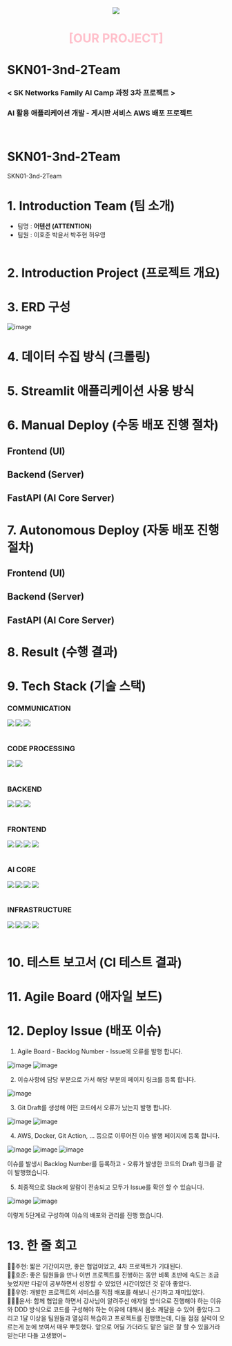 <div align="center">
    <img src="https://capsule-render.vercel.app/api?type=waving&color=black&height=240&text=SKN01-3nd-2Team&animation=&fontColor=ffffff&fontSize=90" />
</div>
<div align="center">
    <h1><span style="color:pink;">[OUR PROJECT]</span></h1>     
</div>



# SKN01-3nd-2Team
### < SK Networks Family AI Camp 과정 3차 프로젝트 > <br>
### AI 활용 애플리케이션 개발 - 게시판 서비스 AWS 배포 프로젝트
<br>

# SKN01-3nd-2Team
SKN01-3nd-2Team

# 1. Introduction Team (팀 소개)
- 팀명 : <strong>어텐션 (ATTENTION)</strong>  
- 팀원 : 이호준 박윤서 박주현 허우영
<br><br>

# 2. Introduction Project (프로젝트 개요)

# 3. ERD 구성

![image](https://github.com/user-attachments/assets/e06b9769-f005-4b39-a986-115a28408dea)

# 4. 데이터 수집 방식 (크롤링)

# 5. Streamlit 애플리케이션 사용 방식

# 6. Manual Deploy (수동 배포 진행 절차)

## Frontend (UI)

## Backend (Server)

## FastAPI (AI Core Server)

# 7. Autonomous Deploy (자동 배포 진행 절차)

## Frontend (UI)

## Backend (Server)

## FastAPI (AI Core Server)

# 8. Result (수행 결과)

# 9. Tech Stack (기술 스택)

### COMMUNICATION
<div align="center">    
    <div>
        <img src="https://img.shields.io/badge/Discord-5865F2?style=flat&logo=Discord&logoColor=white" align="left"/>
        <img src="https://img.shields.io/badge/Slack-4A154B?style=flat&logo=Slack&logoColor=white" align="left"/>
        <img src="https://img.shields.io/badge/Notion-000000?style=flat&logo=Notion&logoColor=white" align="left"/>
    </div>
</div>
<br><br>

### CODE PROCESSING
<div align="center">    
    <div>
        <img src="https://img.shields.io/badge/Git-F05032?style=flat&logo=Git&logoColor=white" align="left"/>
        <img src="https://img.shields.io/badge/GitHub-181717?style=flat&logo=GitHub&logoColor=white" align="left"/>
    </div>
</div>
<br><br>

### BACKEND
<div align="center">    
    <div>
        <img src="https://img.shields.io/badge/Python-3776AB?style=flat&logo=Python&logoColor=white" align="left"/>
        <img src="https://img.shields.io/badge/Django-092E20?style=flat&logo=Django&logoColor=white" align="left"/>
        <img src="https://img.shields.io/badge/FastAPI-009688?style=flat&logo=FastAPI&logoColor=white" align="left"/>
    </div>
</div>
<br><br>

### FRONTEND
<div align="center">    
    <div>
        <img src="https://img.shields.io/badge/Vue.js-4FC08D?style=flat&logo=Vue.js&logoColor=white" align="left"/>
        <img src="https://img.shields.io/badge/Vuetify-1867C0?style=flat&logo=Vuetify&logoColor=white" align="left"/>
        <img src="https://img.shields.io/badge/Javascript-ffb13b?style=flat&logo=javascript&logoColor=white" align="left"/>
        <img src="https://img.shields.io/badge/Axios-5A29E4?style=flat&logo=Axios&logoColor=white" align="left"/>
    </div>
</div>
<br><br>

### AI CORE
<div align="center">    
    <div>
        <img src="https://img.shields.io/badge/Python-3776AB?style=flat&logo=Python&logoColor=white" align="left"/>
        <img src="https://img.shields.io/badge/Scikit-Learn-F7931E?style=flat&logo=scikit-learn&logoColor=white" align="left"/>
        <img src="https://img.shields.io/badge/TensorFlow-FF6F00?style=flat&logo=TensorFlow&logoColor=white" align="left"/>
        <img src="https://img.shields.io/badge/Keras-D00000?style=flat&logo=Keras&logoColor=white" align="left"/>
    </div>
</div>
<br><br>

### INFRASTRUCTURE
<div align="center">    
    <div>
        <img src="https://img.shields.io/badge/AWS-232F3E?style=flat&logo=amazonwebservices&logoColor=white" align="left"/>
        <img src="https://img.shields.io/badge/Docker-2496ED?style=flat&logo=Docker&logoColor=white" align="left"/>
        <img src="https://img.shields.io/badge/MySql-3776AB?style=flat&logo=mysql&logoColor=white" align="left"/>
        <img src="https://img.shields.io/badge/Redis-DC382D?style=flat&logo=Redis&logoColor=white" align="left"/>
    </div>
</div>
<br><br>

# 10. 테스트 보고서 (CI 테스트 결과)

# 11. Agile Board (애자일 보드)

# 12. Deploy Issue (배포 이슈)

1. Agile Board - Backlog Number - Issue에 오류를 발행 합니다.

![image](https://github.com/user-attachments/assets/f4a25535-f814-49e6-8fe3-69faae7d9dc8)
![image](https://github.com/user-attachments/assets/b23cc178-67df-4018-a257-d8a0375c7273)

2. 이슈사항에 담당 부분으로 가서 해당 부분의 페이지 링크를 등록 합니다.
   
![image](https://github.com/user-attachments/assets/22db75b0-8533-4113-a4c3-1b26e226a76e)

3. Git Draft를 생성해 어떤 코드에서 오류가 났는지 발행 합니다.

![image](https://github.com/user-attachments/assets/9c807694-d291-4684-86fe-cef284b5853b)
![image](https://github.com/user-attachments/assets/c0fbc536-c653-40be-9e2a-94573bd7891f)

4. AWS, Docker, Git Action, ... 등으로 이루어진 이슈 발행 페이지에 등록 합니다.

![image](https://github.com/user-attachments/assets/405521ec-19cc-4cff-8538-dfcaba1ee13d)
![image](https://github.com/user-attachments/assets/db382336-ecb9-4c5e-9938-f83f50113281)
![image](https://github.com/user-attachments/assets/718f8f4a-afb5-45c6-86d2-188165373c72)

이슈를 발생시 Backlog Number를 등록하고 - 오류가 발생한 코드의 Draft 링크를 같이 발행했습니다.

5. 최종적으로 Slack에 알람이 전송되고 모두가 Issue를 확인 할 수 있습니다.

![image](https://github.com/user-attachments/assets/3ef4b655-ef1f-4ea4-954c-435fbff83f10)
![image](https://github.com/user-attachments/assets/dc52d4d4-58e9-421d-aaa4-ebf5c786c2dd)

이렇게 5단계로 구성하여 이슈의 배포와 관리를 진행 했습니다.

# 13. 한 줄 회고
👶🏻주현: 짧은 기간이지만, 좋은 협업이었고, 4차 프로젝트가 기대된다. <br>
👧🏻호준: 좋은 팀원들을 만나 이번 프로젝트를 진행하는 동안 비록 초반에 속도는 조금 늦었지만 다같이 공부하면서 성장할 수 있었던 시간이었던 것 같아 좋았다. <br>
👦🏻우영: 개발한 프로젝트의 서비스를 직접 배포를 해보니 신기하고 재미있었다. <br>
👨🏻‍🏫윤서: 함께 협업을 하면서 강사님이 알려주신 애자일 방식으로 진행해야 하는 이유와 DDD 방식으로 코드를 구성해야 하는 이유에 대해서 몸소 깨달을 수 있어 좋았다.그리고 1달 이상을 팀원들과 열심히 복습하고 프로젝트를 진행했는데, 다들 점점 실력이 오르는게 눈에 보여서 매우 뿌듯했다. 앞으로 어딜 가더라도 맡은 일은 잘 할 수 있을거라 믿는다! 다들 고생했어~
